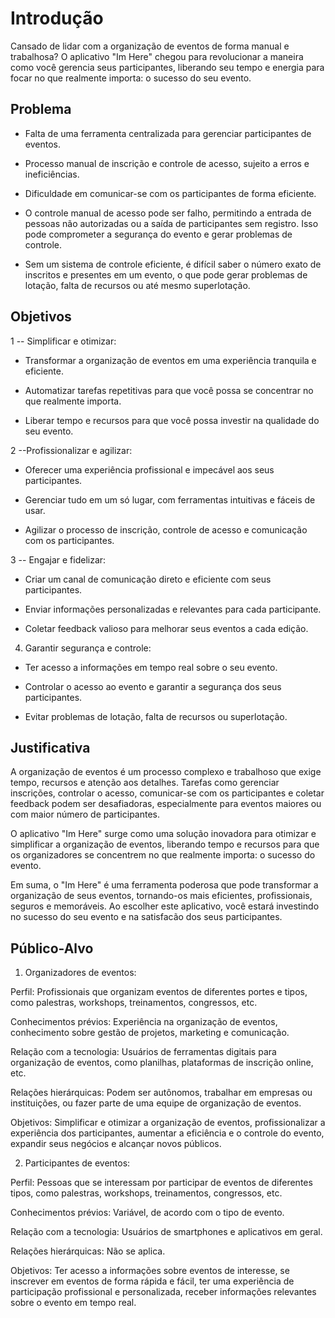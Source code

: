 # Introdução

Cansado de lidar com a organização de eventos de forma manual e trabalhosa? O aplicativo "Im Here" chegou para revolucionar a maneira como você gerencia seus participantes, liberando seu tempo e energia para focar no que realmente importa: o sucesso do seu evento.

## Problema

* Falta de uma ferramenta centralizada para gerenciar participantes de eventos.

* Processo manual de inscrição e controle de acesso, sujeito a erros e ineficiências.

* Dificuldade em comunicar-se com os participantes de forma eficiente.

* O controle manual de acesso pode ser falho, permitindo a entrada de pessoas não autorizadas ou a saída de participantes sem registro. Isso pode comprometer a segurança do evento e gerar problemas de controle.

* Sem um sistema de controle eficiente, é difícil saber o número exato de inscritos e presentes em um evento, o que pode gerar problemas de lotação, falta de recursos ou até mesmo superlotação.

## Objetivos

1 -- Simplificar e otimizar:

* Transformar a organização de eventos em uma experiência tranquila e eficiente.

* Automatizar tarefas repetitivas para que você possa se concentrar no que realmente importa.

* Liberar tempo e recursos para que você possa investir na qualidade do seu evento.

2 --Profissionalizar e agilizar:

* Oferecer uma experiência profissional e impecável aos seus participantes.

* Gerenciar tudo em um só lugar, com ferramentas intuitivas e fáceis de usar.

* Agilizar o processo de inscrição, controle de acesso e comunicação com os participantes.


3 -- Engajar e fidelizar:

* Criar um canal de comunicação direto e eficiente com seus participantes.

* Enviar informações personalizadas e relevantes para cada participante.

* Coletar feedback valioso para melhorar seus eventos a cada edição.

4. Garantir segurança e controle:

* Ter acesso a informações em tempo real sobre o seu evento.

* Controlar o acesso ao evento e garantir a segurança dos seus participantes.

* Evitar problemas de lotação, falta de recursos ou superlotação.



## Justificativa

A organização de eventos é um processo complexo e trabalhoso que exige tempo, recursos e atenção aos detalhes. Tarefas como gerenciar inscrições, controlar o acesso, comunicar-se com os participantes e coletar feedback podem ser desafiadoras, especialmente para eventos maiores ou com maior número de participantes.

O aplicativo "Im Here" surge como uma solução inovadora para otimizar e simplificar a organização de eventos, liberando tempo e recursos para que os organizadores se concentrem no que realmente importa: o sucesso do evento.

Em suma, o "Im Here" é uma ferramenta poderosa que pode transformar a organização de seus eventos, tornando-os mais eficientes, profissionais, seguros e memoráveis. Ao escolher este aplicativo, você estará investindo no sucesso do seu evento e na satisfacão dos seus participantes.



## Público-Alvo

1. Organizadores de eventos:

 Perfil: Profissionais que organizam eventos de diferentes portes e tipos, como palestras, workshops, treinamentos, congressos, etc.

 Conhecimentos prévios: Experiência na organização de eventos, conhecimento sobre gestão de projetos, marketing e comunicação.
 
 Relação com a tecnologia: Usuários de ferramentas digitais para organização de eventos, como planilhas, plataformas de inscrição online, etc.
 
 Relações hierárquicas: Podem ser autônomos, trabalhar em empresas ou instituições, ou fazer parte de uma equipe de organização de eventos.
 
 Objetivos: Simplificar e otimizar a organização de eventos, profissionalizar a experiência dos participantes, aumentar a eficiência e o controle do evento, expandir seus negócios e alcançar novos públicos.



2. Participantes de eventos:
 
Perfil: Pessoas que se interessam por participar de eventos de diferentes tipos, como palestras, workshops, treinamentos, congressos, etc.

Conhecimentos prévios: Variável, de acordo com o tipo de evento.

Relação com a tecnologia: Usuários de smartphones e aplicativos em geral.

Relações hierárquicas: Não se aplica.

Objetivos: Ter acesso a informações sobre eventos de interesse, se inscrever em eventos de forma rápida e fácil, ter uma experiência de participação profissional e personalizada, receber informações relevantes sobre o evento em tempo real.
